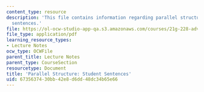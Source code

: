 ```yaml
---
content_type: resource
description: 'This file contains information regarding parallel structure: Student
  sentences.'
file: https://ol-ocw-studio-app-qa.s3.amazonaws.com/courses/21g-228-advanced-workshop-in-writing-for-social-sciences-and-architecture-els-spring-2007/6735637430bb42e8d6dd48dc34b65e66_MIT21G.228S07_parallel_str.pdf
file_type: application/pdf
learning_resource_types:
- Lecture Notes
ocw_type: OCWFile
parent_title: Lecture Notes
parent_type: CourseSection
resourcetype: Document
title: 'Parallel Structure: Student Sentences'
uid: 67356374-30bb-42e8-d6dd-48dc34b65e66
---
```

